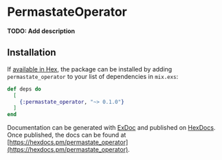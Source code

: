 # PermastateOperator

**TODO: Add description**

## Installation

If [available in Hex](https://hex.pm/docs/publish), the package can be installed
by adding `permastate_operator` to your list of dependencies in `mix.exs`:

```elixir
def deps do
  [
    {:permastate_operator, "~> 0.1.0"}
  ]
end
```

Documentation can be generated with [ExDoc](https://github.com/elixir-lang/ex_doc)
and published on [HexDocs](https://hexdocs.pm). Once published, the docs can
be found at [https://hexdocs.pm/permastate_operator](https://hexdocs.pm/permastate_operator).

